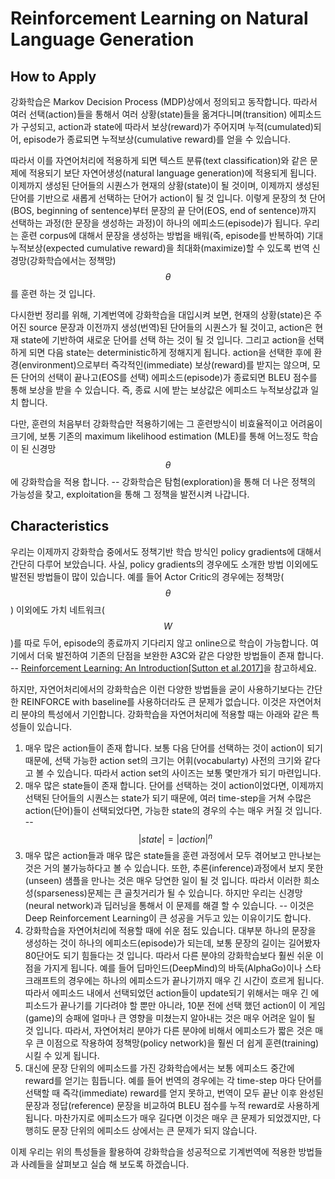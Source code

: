 # Reinforcement Learning on Natural Language Generation

## How to Apply

강화학습은 Markov Decision Process (MDP)상에서 정의되고 동작합니다. 따라서 여러 선택(action)들을 통해서 여러 상황(state)들을 옮겨다니며(transition) 에피소드가 구성되고, action과 state에 따라서 보상(reward)가 주어지며 누적(cumulated)되어, episode가 종료되면 누적보상(cumulative reward)를 얻을 수 있습니다.

따라서 이를 자연어처리에 적용하게 되면 텍스트 분류(text classification)와 같은 문제에 적용되기 보단 자연어생성(natural language generation)에 적용되게 됩니다. 이제까지 생성된 단어들의 시퀀스가 현재의 상황(state)이 될 것이며, 이제까지 생성된 단어를 기반으로 새롭게 선택하는 단어가 action이 될 것 입니다. 이렇게 문장의 첫 단어(BOS, beginning of sentence)부터 문장의 끝 단어(EOS, end of sentence)까지 선택하는 과정(한 문장을 생성하는 과정)이 하나의 에피소드(episode)가 됩니다. 우리는 훈련 corpus에 대해서 문장을 생성하는 방법을 배워(즉, episode를 반복하여) 기대누적보상(expected cumulative reward)을 최대화(maximize)할 수 있도록 번역 신경망(강화학습에서는 정책망) $$\theta$$를 훈련 하는 것 입니다.

다시한번 정리를 위해, 기계번역에 강화학습을 대입시켜 보면, 현재의 상황(state)은 주어진 source 문장과 이전까지 생성(번역)된 단어들의 시퀀스가 될 것이고, action은 현재 state에 기반하여 새로운 단어를 선택 하는 것이 될 것 입니다. 그리고 action을 선택하게 되면 다음 state는 deterministic하게 정해지게 됩니다. action을 선택한 후에 환경(environment)으로부터 즉각적인(immediate) 보상(reward)를 받지는 않으며, 모든 단어의 선택이 끝나고(EOS를 선택) 에피소드(episode)가 종료되면 BLEU 점수를 통해 보상을 받을 수 있습니다. 즉, 종료 시에 받는 보상값은 에피소드 누적보상값과 일치 합니다.

다만, 훈련의 처음부터 강화학습만 적용하기에는 그 훈련방식이 비효율적이고 어려움이 크기에, 보통 기존의 maximum likelihood estimation (MLE)를 통해 어느정도 학습이 된 신경망 $$\theta$$에 강화학습을 적용 합니다. -- 강화학습은 탐험(exploration)을 통해 더 나은 정책의 가능성을 찾고, exploitation을 통해 그 정책을 발전시켜 나갑니다.

## Characteristics

우리는 이제까지 강화학습 중에서도 정책기반 학습 방식인 policy gradients에 대해서 간단히 다루어 보았습니다. 사실, policy gradients의 경우에도 소개한 방법 이외에도 발전된 방법들이 많이 있습니다. 예를 들어 Actor Critic의 경우에는 정책망($$\theta$$) 이외에도 가치 네트워크($$W$$)를 따로 두어, episode의 종료까지 기다리지 않고 online으로 학습이 가능합니다. 여기에서 더욱 발전하여 기존의 단점을 보완한 A3C와 같은 다양한 방법들이 존재 합니다. -- [Reinforcement Learning: An Introduction[Sutton et al.2017]](http://www.incompleteideas.net/book/bookdraft2017nov5.pdf)을 참고하세요.

하지만, 자연어처리에서의 강화학습은 이런 다양한 방법들을 굳이 사용하기보다는 간단한 REINFORCE with baseline를 사용하더라도 큰 문제가 없습니다. 이것은 자연어처리 분야의 특성에서 기인합니다. 강화학습을 자연어처리에 적용할 때는 아래와 같은 특성들이 있습니다.

1. 매우 많은 action들이 존재 합니다. 보통 다음 단어를 선택하는 것이 action이 되기 때문에, 선택 가능한 action set의 크기는 어휘(vocabularty) 사전의 크기와 같다고 볼 수 있습니다. 따라서 action set의 사이즈는 보통 몇만개가 되기 마련입니다.
1. 매우 많은 state들이 존재 합니다. 단어를 선택하는 것이 action이었다면, 이제까지 선택된 단어들의 시퀀스는 state가 되기 때문에, 여러 time-step을 거쳐 수많은 action(단어)들이 선택되었다면, 가능한 state의 경우의 수는 매우 커질 것 입니다. --  $$|state|=|action|^n$$
1. 매우 많은 action들과 매우 많은 state들을 훈련 과정에서 모두 겪어보고 만나보는 것은 거의 불가능하다고 볼 수 있습니다. 또한, 추론(inference)과정에서 보지 못한(unseen) 샘플을 만나는 것은 매우 당연한 일이 될 것 입니다. 따라서 이러한 희소성(sparseness)문제는 큰 골칫거리가 될 수 있습니다. 하지만 우리는 신경망(neural network)과 딥러닝을 통해서 이 문제를 해결 할 수 있습니다. -- 이것은 Deep Reinforcement Learning이 큰 성공을 거두고 있는 이유이기도 합니다.
1. 강화학습을 자연어처리에 적용할 때에 쉬운 점도 있습니다. 대부분 하나의 문장을 생성하는 것이 하나의 에피소드(episode)가 되는데, 보통 문장의 길이는 길어봤자 80단어도 되기 힘들다는 것 입니다. 따라서 다른 분야의 강화학습보다 훨씬 쉬운 이점을 가지게 됩니다. 예를 들어 딥마인드(DeepMind)의 바둑(AlphaGo)이나 스타크래프트의 경우에는 하나의 에피소드가 끝나기까지 매우 긴 시간이 흐르게 됩니다. 따라서 에피소드 내에서 선택되었던 action들이 update되기 위해서는 매우 긴 에피소드가 끝나기를 기다려야 할 뿐만 아니라, 10분 전에 선택 했던 action이 이 게임(game)의 승패에 얼마나 큰 영향을 미쳤는지 알아내는 것은 매우 어려운 일이 될 것 입니다. 따라서, 자연어처리 분야가 다른 분야에 비해서 에피소드가 짧은 것은 매우 큰 이점으로 작용하여 정책망(policy network)을 훨씬 더 쉽게 훈련(training)시킬 수 있게 됩니다.
1. 대신에 문장 단위의 에피소드를 가진 강화학습에서는 보통 에피소드 중간에 reward를 얻기는 힘듭니다. 예를 들어 번역의 경우에는 각 time-step 마다 단어를 선택할 때 즉각(immediate) reward를 얻지 못하고, 번역이 모두 끝난 이후 완성된 문장과 정답(reference) 문장을 비교하여 BLEU 점수를 누적 reward로 사용하게 됩니다. 마찬가지로 에피소드가 매우 길다면 이것은 매우 큰 문제가 되었겠지만, 다행히도 문장 단위의 에피소드 상에서는 큰 문제가 되지 않습니다.

이제 우리는 위의 특성들을 활용하여 강화학습을 성공적으로 기계번역에 적용한 방법들과 사례들을 살펴보고 실습 해 보도록 하겠습니다.